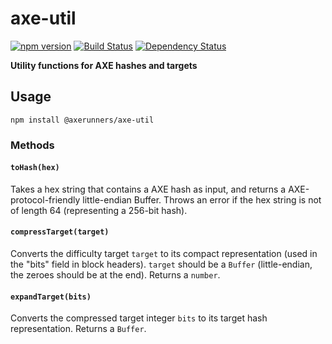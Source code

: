 # axe-util

[![npm version](https://img.shields.io/npm/v/axe-util.svg)](https://www.npmjs.com/package/@axerunners/axe-util)
[![Build Status](https://travis-ci.org/axerunners/axe-util.svg?branch=master)](https://travis-ci.org/axerunners/axe-util)
[![Dependency Status](https://david-dm.org/axerunners/axe-util.svg)](https://david-dm.org/axerunners/axe-util)

**Utility functions for AXE hashes and targets**

## Usage

`npm install @axerunners/axe-util`

### Methods

#### `toHash(hex)`

Takes a hex string that contains a AXE hash as input, and returns a AXE-protocol-friendly little-endian Buffer. Throws an error if the hex string is not of length 64 (representing a 256-bit hash).

#### `compressTarget(target)`

Converts the difficulty target `target` to its compact representation (used in the "bits" field in block headers). `target` should be a `Buffer` (little-endian, the zeroes should be at the end). Returns a `number`.

#### `expandTarget(bits)`

Converts the compressed target integer `bits` to its target hash representation. Returns a `Buffer`.
